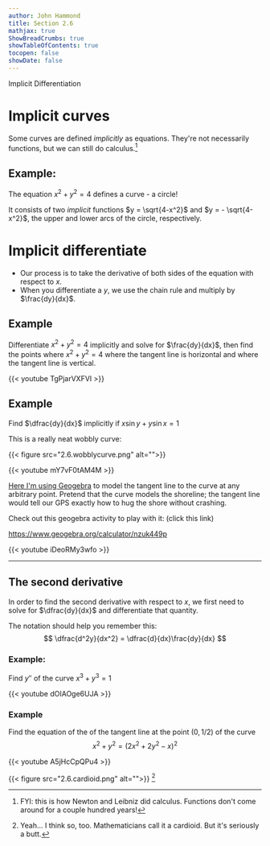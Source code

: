 ```yaml
---
author: John Hammond
title: Section 2.6
mathjax: true
ShowBreadCrumbs: true
showTableOfContents: true
tocopen: false
showDate: false
---
```


Implicit Differentiation
<!--more-->

# Implicit curves

Some curves are defined *implicitly* as equations. They're not necessarily functions, but we can still do calculus.[^1] 

## Example:

The equation $x^2 + y^2 = 4$ defines a curve - a circle! 

It consists of two *implicit* functions $y = \sqrt{4-x^2}$ and $y = - \sqrt{4-x^2}$, the upper and lower arcs of the circle, respectively. 

# Implicit differentiate

- Our process is to take the derivative of both sides of the equation with respect to $x$.
- When you differentiate a $y$, we use the chain rule and multiply by $\frac{dy}{dx}$. 

## Example

Differentiate $x^2 + y^2 = 4$ implicitly and solve for $\frac{dy}{dx}$, then find the points where $x^2 + y^2 = 4$ where the tangent line is horizontal and where the tangent line is vertical. 

{{< youtube TgPjarVXFVI >}}

##  Example

Find $\dfrac{dy}{dx}$ implicitly if $x\sin y + y\sin x = 1$

This is a really neat wobbly curve:

{{< figure src="2.6.wobblycurve.png" alt="">}}

{{< youtube mY7vF0tAM4M >}}

[Here I'm using Geogebra](https://www.geogebra.org/calculator/nzuk449p) to model the tangent line to the curve at any arbitrary point. Pretend that the curve models the shoreline; the tangent line would tell our GPS exactly how to hug the shore without crashing. 

Check out this geogebra activity to play with it: (click this link)

https://www.geogebra.org/calculator/nzuk449p


{{< youtube iDeoRMy3wfo >}}

------

## The second derivative

In order to find the second derivative with respect to $x$, we first need to solve for $\dfrac{dy}{dx}$ and differentiate that quantity. 

The notation should help you remember this:
$$
\dfrac{d^2y}{dx^2} = \dfrac{d}{dx}\frac{dy}{dx}
$$

### Example:
Find $y''$ of the curve $x^3 + y^3 = 1$

{{< youtube dOIAOge6UJA >}}

### Example
Find the equation of the of the tangent line at the point $(0, 1/2)$ of the curve 
$$
x^2 + y^2 = (2x^2 + 2y^2 - x)^2
$$

{{< youtube A5jHcCpQPu4 >}}

{{< figure src="2.6.cardioid.png" alt="">}} [^2]


[^1]: FYI: this is how Newton and Leibniz did calculus. Functions don't come around for a couple hundred years!

[^2]: Yeah... I think so, too. Mathematicians call it a cardioid. But it's seriously a butt.